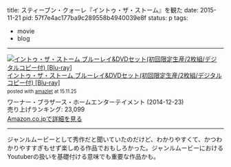 title: スティーブン・クォーレ『イントゥ・ザ・ストーム』を観た
date: 2015-11-21
pid: 57f7e4ac177ba9c289558b4940039e8f
status: p
tags:
- movie
- blog
---

<div class="amazlet-box" style="margin-bottom:0px;"><div class="amazlet-image" style="float:left;margin:0px 12px 1px 0px;"><a href="http://www.amazon.co.jp/exec/obidos/ASIN/B00OC84J5I/dotimpact-22/ref=nosim/" name="amazletlink" target="_blank"><img src="http://ecx.images-amazon.com/images/I/51CHaaGsu8L._SL160_.jpg" alt="イントゥ・ザ・ストーム ブルーレイ&DVDセット(初回限定生産/2枚組/デジタルコピー付) [Blu-ray]" style="border: none;" /></a></div><div class="amazlet-info" style="line-height:120%; margin-bottom: 10px"><div class="amazlet-name" style="margin-bottom:10px;line-height:120%"><a href="http://www.amazon.co.jp/exec/obidos/ASIN/B00OC84J5I/dotimpact-22/ref=nosim/" name="amazletlink" target="_blank">イントゥ・ザ・ストーム ブルーレイ&DVDセット(初回限定生産/2枚組/デジタルコピー付) [Blu-ray]</a><div class="amazlet-powered-date" style="font-size:80%;margin-top:5px;line-height:120%">posted with <a href="http://www.amazlet.com/" title="amazlet" target="_blank">amazlet</a> at 15.11.25</div></div><div class="amazlet-detail">ワーナー・ブラザース・ホームエンターテイメント (2014-12-23)<br />売り上げランキング: 23,099<br /></div><div class="amazlet-sub-info" style="float: left;"><div class="amazlet-link" style="margin-top: 5px"><a href="http://www.amazon.co.jp/exec/obidos/ASIN/B00OC84J5I/dotimpact-22/ref=nosim/" name="amazletlink" target="_blank">Amazon.co.jpで詳細を見る</a></div></div></div><div class="amazlet-footer" style="clear: left"></div></div>

---- 

ジャンルムービーとして秀作だと聞いていたのだけど、わかりやすくて、かつわかりやすすぎもせず楽しめる作品でおもしろかった。ジャンルムービーにおけるYoutuberの扱いを基礎付ける意味でも重要な作品かも。